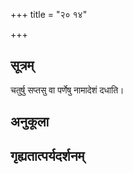 +++
title = "२० १४"

+++
## सूत्रम्
चतुर्षु सप्तसु वा पर्णेषु नामादेशं दधाति।
## अनुकूला

## गृह्यतात्पर्यदर्शनम्

